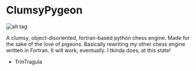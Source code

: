# ClumsyPygeon

![alt tag](http://i.telegraph.co.uk/multimedia/archive/01435/pigeon_1435675c.jpg)

A clumsy, object-disoriented, fortran-based python chess engine. Made for the sake of the love of pigeons. 
Basically rewriting my other chess engine written in Fortran. It will work, eventually. I tkinda does, at this state!



- TrinTragula
